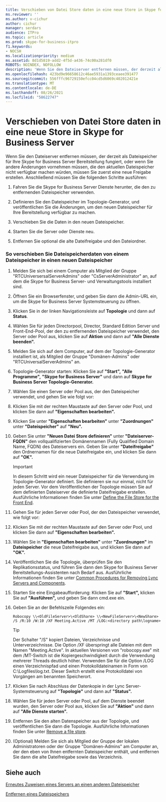 ```yaml
---
title: Verschieben von Datei Store daten in eine neue Store in Skype for Business Server
ms.reviewer: ''
ms.author: v-cichur
author: cichur
manager: serdars
audience: ITPro
ms.topic: article
ms.prod: skype-for-business-itpro
f1.keywords:
- NOCSH
ms.localizationpriority: medium
ms.assetid: 8d1d5819-add2-4f5d-a436-74c00a281df0
ROBOTS: NOINDEX, NOFOLLOW
description: 'Wenn Sie den Dateiserver entfernen müssen, der derzeit als Dateispeicher für Ihre Skype for Business Server Bereitstellung fungiert, oder wenn Sie andere Änderungen vornehmen müssen, die den aktuellen Dateispeicher nicht verfügbar machen würden, müssen Sie zuerst eine neue Freigabe erstellen. Anschließend müssen Sie die folgenden Schritte ausführen:'
ms.openlocfilehash: 423bd9e96658612c46ae5931a1393ceaee391477
ms.sourcegitcommit: 556fffc96729150efcc04cd5d6069c402012421e
ms.translationtype: MT
ms.contentlocale: de-DE
ms.lasthandoff: 08/26/2021
ms.locfileid: "58622747"
---
```

# <a name="move-file-store-data-to-a-new-file-store-in-skype-for-business-server"></a>Verschieben von Datei Store daten in eine neue Store in Skype for Business Server

Wenn Sie den Dateiserver entfernen müssen, der derzeit als Dateispeicher für Ihre Skype for Business Server Bereitstellung fungiert, oder wenn Sie andere Änderungen vornehmen müssen, die den aktuellen Dateispeicher nicht verfügbar machen würden, müssen Sie zuerst eine neue Freigabe erstellen. Anschließend müssen Sie die folgenden Schritte ausführen:

1. Fahren Sie die Skype for Business Server Dienste herunter, die den zu entfernenden Dateispeicher verwenden.

2. Definieren Sie den Dateispeicher im Topologie-Generator, und veröffentlichen Sie die Änderungen, um den neuen Dateispeicher für Ihre Bereitstellung verfügbar zu machen.

3. Verschieben Sie die Daten in den neuen Dateispeicher.

4. Starten Sie die Server oder Dienste neu.

5. Entfernen Sie optional die alte Dateifreigabe und den Dateiordner.

### <a name="to-move-file-store-data-from-one-file-store-to-a-new-file-store"></a>So verschieben Sie Dateispeicherdaten von einem Dateispeicher in einen neuen Dateispeicher

1. Melden Sie sich bei einem Computer als Mitglied der Gruppe "RTCUniversersalServerAdmins" oder "CsServerAdministrator" an, auf dem die Skype for Business Server- und Verwaltungstools installiert sind.

2. Öffnen Sie ein Browserfenster, und geben Sie dann die Admin-URL ein, um die Skype for Business Server Systemsteuerung zu öffnen.

3. Klicken Sie in der linken Navigationsleiste auf **Topologie** und dann auf **Status**.

4. Wählen Sie für jeden Directorpool, Director, Standard Edition Server und Front-End-Pool, der den zu entfernenden Dateispeicher verwendet, den Server oder Pool aus, klicken Sie auf **Aktion** und dann auf **"Alle Dienste beenden".**

5. Melden Sie sich auf dem Computer, auf dem der Topologie-Generator installiert ist, als Mitglied der Gruppe "Domänen-Admins" oder "RTCUniversalServerAdmins" an.

6. Topologie-Generator starten: Klicken Sie auf **"Start",** **"Alle Programme",** **"Skype for Business Server"** und dann auf **Skype for Business Server Topologie-Generator.**

7. Wählen Sie einen Server oder Pool aus, der den Dateispeicher verwendet, und gehen Sie wie folgt vor:

8. Klicken Sie mit der rechten Maustaste auf den Server oder Pool, und klicken Sie dann auf **"Eigenschaften bearbeiten".**

9. Klicken Sie unter **"Eigenschaften bearbeiten"** unter **"Zuordnungen"** unter **"Dateispeicher"** auf **"Neu".**

10. Geben Sie unter **"Neuen Datei Store definieren"** unter **"Dateiserver-FQDN"** den vollqualifizierten Domänennamen (Fully Qualified Domain Name, FQDN) des Dateiservers ein. Geben Sie unter **"Dateifreigabe"** den Ordnernamen für die neue Dateifreigabe ein, und klicken Sie dann auf **"OK".**

     > [!IMPORTANT]
     > In diesem Schritt wird ein neuer Dateispeicher für die Verwendung im Topologie-Generator definiert. Sie definieren sie nur einmal, nicht für jeden Server. Vor dem Veröffentlichen der Topologie müssen Sie auf dem definierten Dateiserver die definierte Dateifreigabe erstellen. Ausführliche Informationen finden Sie unter [Define the File Store for the Front End](/previous-versions/office/communications/gg133895(v=ocs.14)).

11. Gehen Sie für jeden Server oder Pool, der den Dateispeicher verwendet, wie folgt vor:

12. Klicken Sie mit der rechten Maustaste auf den Server oder Pool, und klicken Sie dann auf **"Eigenschaften bearbeiten".**

13. Wählen Sie in **"Eigenschaften bearbeiten"** unter **"Zuordnungen"** im **Dateispeicher** die neue Dateifreigabe aus, und klicken Sie dann auf **"OK".**

14. Veröffentlichen Sie die Topologie, überprüfen Sie den Replikationsstatus, und führen Sie dann den Skype for Business Server Bereitstellungs-Assistenten nach Bedarf aus. Ausführliche Informationen finden Sie unter [Common Procedures for Removing Lync Servers and Components](/previous-versions/office/skype-server-2010/gg195688(v=ocs.14)).

15. Starten Sie eine Eingabeaufforderung: Klicken Sie auf **"Start",** klicken Sie auf **"Ausführen",** und geben Sie dann cmd.exe ein.

16. Geben Sie an der Befehlszeile Folgendes ein:

    ```console
    Robocopy \\<OldFileServer>\<OldShare> \\<NewFileServer>\<NewShare> /S /R:10 /W:10 /XF Meeting.Active /MT /LOG:<directory path\logname>
    ```

    > [!TIP]
    > Der Schalter "/S" kopiert Dateien, Verzeichnisse und Unterverzeichnisse. Die Option /XF überspringt alle Dateien mit dem Namen "Meeting.Active". In aktuellen Versionen von "robocopy.exe" mit dem /MT-Switch ist die Kopiergeschwindigkeit durch die Verwendung mehrerer Threads deutlich höher. Verwenden Sie für die Option /LOG einen Verzeichnispfad und einen Protokolldateinamen in Form von C:\Logfiles\log.txt. Dieser Switch erstellt eine Protokolldatei von Vorgängen am benannten Speicherort.

17. Klicken Sie nach Abschluss der Datenkopie in der Lync Server-Systemsteuerung auf **"Topologie"** und dann auf **"Status".**

18. Wählen Sie für jeden Server oder Pool, auf dem Dienste beendet wurden, den Server oder Pool aus, klicken Sie auf **"Aktion"** und dann auf **"Alle Dienste starten".**

19. Entfernen Sie den alten Datenspeicher aus der Topologie, und veröffentlichen Sie dann die Topologie. Ausführliche Informationen finden Sie unter [Remove a file store](/previous-versions/office/skype-server-2010/gg195635(v=ocs.14)).

20. (Optional) Melden Sie sich als Mitglied der Gruppe der lokalen Administratoren oder der Gruppe "Domänen-Admins" am Computer an, der den eben von Ihnen entfernten Dateispeicher enthält, und entfernen Sie dann die alte Dateifreigabe sowie das Verzeichnis.

## <a name="see-also"></a>Siehe auch

[Erneutes Zuweisen eines Servers an einen anderen Dateispeicher](/previous-versions/office/skype-server-2010/gg195633(v=ocs.14))

[Entfernen eines Dateispeichers](/previous-versions/office/skype-server-2010/gg195635(v=ocs.14))